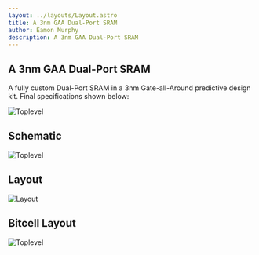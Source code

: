 ```yaml
---
layout: ../layouts/Layout.astro
title: A 3nm GAA Dual-Port SRAM
author: Eamon Murphy
description: A 3nm GAA Dual-Port SRAM
---
```

## A 3nm GAA Dual-Port SRAM

A fully custom Dual-Port SRAM in a 3nm Gate-all-Around predictive design kit. Final specifications shown below:

![Toplevel](/assets/project_screenshots/SRAM/specs.png)

## Schematic
![Toplevel](/assets/project_screenshots/SRAM/schematic.png)

## Layout
![Layout](../../assets/project_thumbnails/sram_toplevel.png)

## Bitcell Layout
![Toplevel](/assets/project_screenshots/SRAM/bitcellLayout.png)